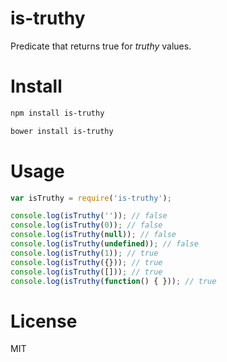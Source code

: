 # is-truthy

Predicate that returns true for *truthy* values.

# Install

```bash
npm install is-truthy
```

```bash
bower install is-truthy
```

# Usage

```javascript
var isTruthy = require('is-truthy');

console.log(isTruthy('')); // false
console.log(isTruthy(0)); // false
console.log(isTruthy(null)); // false
console.log(isTruthy(undefined)); // false
console.log(isTruthy(1)); // true
console.log(isTruthy({})); // true
console.log(isTruthy([])); // true
console.log(isTruthy(function() { })); // true
```

# License

MIT
